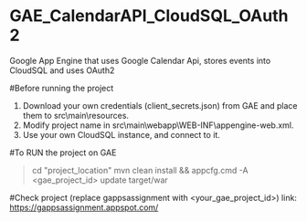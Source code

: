 # GAE_CalendarAPI_CloudSQL_OAuth2
Google App Engine that uses Google Calendar Api, stores events into CloudSQL and uses OAuth2

#Before running the project

1. Download your own credentials (client_secrets.json) from GAE and place them to src\main\resources.
2. Modify project name in src\main\webapp\WEB-INF\appengine-web.xml.
3. Use your own CloudSQL instance, and connect to it.

#To RUN the project on GAE

 > cd "project_location"
 > mvn clean install && appcfg.cmd -A <gae_project_id> update target/war
 
#Check project (replace gappsassignment with <your_gae_project_id>)
link: https://gappsassignment.appspot.com/
